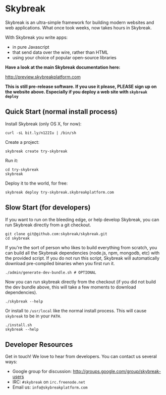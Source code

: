# Skybreak

Skybreak is an ultra-simple framework for building modern websites and web applications. What once took weeks, now takes hours in Skybreak.

With Skybreak you write apps:

* in pure Javascript
* that send data over the wire, rather than HTML
* using your choice of popular open-source libraries

**Have a look at the main Skybreak documentation here:**

http://preview.skybreakplatform.com

**This is still pre-release software. If you use it please, PLEASE sign up on the website above. Especially if you deploy a web site with ```skybreak deploy```**

## Quick Start (normal install process)

Install Skybreak (only OS X, for now):

    curl -sL bit.ly/n122Iu | /bin/sh

Create a project:

    skybreak create try-skybreak

Run it:

    cd try-skybreak
    skybreak

Deploy it to the world, for free:

    skybreak deploy try-skybreak.skybreakplatform.com


## Slow Start (for developers)

If you want to run on the bleeding edge, or help develop Skybreak, you can run Skybreak directly from a git checkout.

    git clone git@github.com:skybreak/skybreak.git
    cd skybreak

If you're the sort of person who likes to build everything from scratch, you can build all the Skybreak dependencies (node.js, npm, mongodb, etc) with the provided script. If you do not run this script, Skybreak will automatically download pre-compiled binaries when you first run it.

    ./admin/generate-dev-bundle.sh # OPTIONAL

Now you can run skybreak directly from the checkout (if you did not build the dev bundle above, this will take a few moments to download dependencies).

    ./skybreak --help

Or install to ```/usr/local``` like the normal install process. This will cause ```skybreak``` to be in your ```PATH```.

    ./install.sh
    skybreak --help



## Developer Resources

Get in touch! We love to hear from developers. You can contact us several ways:

* Google group for discussion: http://groups.google.com/group/skybreak-users
* IRC: ```#skybreak``` on ```irc.freenode.net```
* Email us: ```info@skybreakplatform.com```
